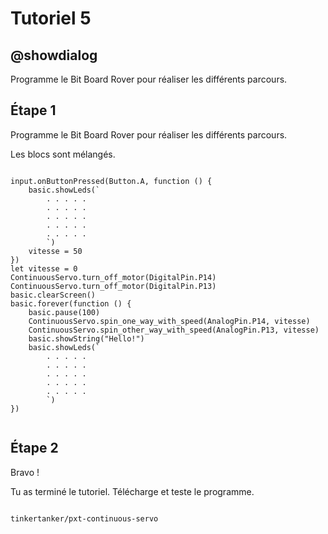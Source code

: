 # Tutoriel 5

## @showdialog

Programme le Bit Board Rover pour réaliser les différents parcours.

## Étape 1

Programme le Bit Board Rover pour réaliser les différents parcours.

Les blocs sont mélangés.

```blocks

input.onButtonPressed(Button.A, function () {
    basic.showLeds(`
        . . . . .
        . . . . .
        . . . . .
        . . . . .
        . . . . .
        `)
    vitesse = 50
})
let vitesse = 0
ContinuousServo.turn_off_motor(DigitalPin.P14)
ContinuousServo.turn_off_motor(DigitalPin.P13)
basic.clearScreen()
basic.forever(function () {
    basic.pause(100)
    ContinuousServo.spin_one_way_with_speed(AnalogPin.P14, vitesse)
    ContinuousServo.spin_other_way_with_speed(AnalogPin.P13, vitesse)
    basic.showString("Hello!")
    basic.showLeds(`
        . . . . .
        . . . . .
        . . . . .
        . . . . .
        . . . . .
        `)
})


```

## Étape 2

Bravo !

Tu as terminé le tutoriel. Télécharge et teste le programme.


```package

tinkertanker/pxt-continuous-servo

```
